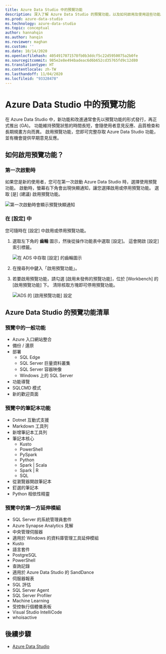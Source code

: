 ```yaml
---
title: Azure Data Studio 中的預覽功能
description: 深入了解 Azure Data Studio 的預覽功能，以及如何啟用及使用這些功能。
ms.prod: azure-data-studio
ms.technology: azure-data-studio
ms.topic: conceptual
author: hannahqin
ms.author: hanqin
ms.reviewer: maghan
ms.custom: ''
ms.date: 10/14/2020
ms.openlocfilehash: 4054917071578fb0b3ddcf5c22d5950075a2b0fe
ms.sourcegitcommit: 985e2e8e494badeac6d6b652cd35765fd9c12d80
ms.translationtype: HT
ms.contentlocale: zh-TW
ms.lasthandoff: 11/04/2020
ms.locfileid: "93328478"
---
```

# <a name="preview-features-in-azure-data-studio"></a>Azure Data Studio 中的預覽功能

在 Azure Data Studio 中，新功能和改進通常會先以預覽功能的形式發行，再正式推出 (GA)。 功能維持預覽狀態的時間長短，會隨使用者意見反應、品質檢查和長期規畫方向而異。 啟用預覽功能，您即可完整存取 Azure Data Studio 功能，並有機會提供早期意見反應。

## <a name="how-do-i-enable-preview-features"></a>如何啟用預覽功能？

### <a name="on-first-launch"></a>第一次啟動時

如果您是新的使用者，您可在第一次啟動 Azure Data Studio 時，選擇使用預覽功能。 啟動時，螢幕右下角會出現快顯通知，讓您選擇啟用或停用預覽功能。 選取 [是] (建議) 啟用預覽功能。

![第一次啟動時會顯示預覽快顯通知](./media/getting-started/preview-toast-notification.png)

### <a name="in-settings"></a>在 [設定] 中

您可隨時在 [設定] 中啟用或停用預覽功能。

1. 選取左下角的 **齒輪** 圖示，然後從操作功能表中選取 [設定]。 這會開啟 [設定] 索引標籤。

   ![在 ADS 中存取 [設定] 的齒輪圖示](./media/settings/open-settings-menu.png)

2. 在搜尋列中鍵入「啟用預覽功能」。

3. 若要啟用預覽功能，請勾選 [啟用未發佈的預覽功能]，位於 [Workbench] 的 [啟用預覽功能] 下。 清除核取方塊即可停用預覽功能。

   ![ADS 的 [啟用預覽功能] 設定](./media/settings/preview-features-settings.png)

## <a name="list-of-preview-features-in-azure-data-studio"></a>Azure Data Studio 的預覽功能清單

### <a name="general-features-in-preview"></a>預覽中的一般功能

* Azure 入口網站整合
* 備份 / 還原
* 部署
    * SQL Edge
    * SQL Server 巨量資料叢集
    * SQL Server 容器映像
    * Windows 上的 SQL Server
* 功能導覽
*  SQLCMD 模式
* 新的歡迎頁面

### <a name="notebook-features-in-preview"></a>預覽中的筆記本功能

* Dotnet 互動式支援
* Markdown 工具列
*  新增筆記本工具列
* 筆記本核心
    * Kusto
    * PowerShell
    * PySpark
    * Python
    * Spark | Scala
    * Spark | R
    * SQL
* 從瀏覽器開啟筆記本
* 釘選的筆記本
* Python 相依性精靈

### <a name="first-party-extensions-in-preview"></a>預覽中的第一方延伸模組

* SQL Server 的系統管理員套件
* Azure Synapse Analytics 見解
* 中央管理伺服器
* 適用於 Windows 的資料庫管理工具延伸模組
* Kusto
* 語言套件
* PostgreSQL
* PowerShell
* 查詢記錄
* 適用於 Azure Data Studio 的 SandDance
* 伺服器報表
* SQL 評估
* SQL Server Agent
* SQL Server Profiler
* Machine Learning
* 受控執行個體儀表板
* Visual Studio IntelliCode
* whoisactive

## <a name="next-steps"></a>後續步驟

* [Azure Data Studio](what-is-azure-data-studio.md)
